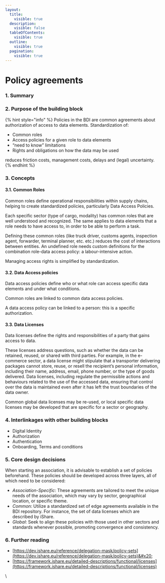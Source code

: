 ```yaml
---
layout:
  title:
    visible: true
  description:
    visible: false
  tableOfContents:
    visible: true
  outline:
    visible: true
  pagination:
    visible: true
---
```


# Policy agreements

### 1. Summary

### 2. Purpose of the building block



{% hint style="info" %}
Policies in the BDI are common agreements about authorization of access to data elements. Standardization of:&#x20;

* Common roles &#x20;
* Access policies for a given role to data elements&#x20;
* “need to know” limitations&#x20;
* &#x20;Rights and obligations on how the data may be used&#x20;

reduces friction costs, management costs, delays and (legal) uncertainty.&#x20;
{% endhint %}

### 3. Concepts

#### 3.1. Common Roles&#x20;

Common roles define operational responsibilities within supply chains, helping to create standardized policies, particularly Data Access Policies. &#x20;

Each specific sector (type of cargo, modality) has common roles that are well understood and recognized. The same applies to data elements that a role needs to have access to, in order to be able to perform a task.&#x20;

Defining these common roles (like truck driver, customs agents, inspection agent, forwarder, terminal planner, etc. etc.) reduces the cost of interactions between entities. An undefined role needs custom definitions for the combination role-data access policy: a labour-intensive action. &#x20;

Managing access rights is simplified by standardization.&#x20;

#### 3.2. Data Access policies&#x20;

Data access policies define who or what role can access specific data elements and under what conditions. &#x20;

Common roles are linked to common data access policies.&#x20;

A data access policy can be linked to a person: this is a specific authorization.&#x20;

#### 3.3. Data Licenses&#x20;

Data licenses define the rights and responsibilities of a party that gains access to data. &#x20;

These licenses address questions, such as whether the data can be retained, reused, or shared with third parties. For example, in the e-commerce sector, a data license might stipulate that a transporter delivering packages cannot store, reuse, or resell the recipient’s personal information, including their name, address, email, phone number, or the type of goods delivered. Data licenses, including regulate the permissible actions and behaviours related to the use of the accessed data, ensuring that control over the data is maintained even after it has left the trust boundaries of the data owner.&#x20;

Common global data licenses may be re-used, or local specific data licenses may be developed that are specific for a sector or geography.&#x20;

### 4. Interlinkages with other building blocks&#x20;

* Digital Identity&#x20;
* Authorization&#x20;
* Authentication&#x20;
* Onboarding, Terms and conditions&#x20;

### 5. Core design decisions&#x20;

When starting an association, it is advisable to establish a set of policies beforehand. These policies should be developed across three layers, all of which need to be considered:&#x20;

* _Association-Specific_: These agreements are tailored to meet the unique needs of the association, which may vary by sector, geographical location, or specific theme. &#x20;
* _Common_: Utilize a standardized set of edge agreements available in the BDI repository. For instance, the set of data licenses which are described by iShare. &#x20;
* _Global_: Seek to align these policies with those used in other sectors and standards whenever possible, promoting convergence and consistency.

### 6. Further reading&#x20;

* [https://dev.ishare.eu/reference/delegation-mask/policy-sets](https://dev.ishare.eu/reference/delegation-mask/policy-sets)&#x20;
* [https://framework.ishare.eu/detailed-descriptions/functional/licenses](https://framework.ishare.eu/detailed-descriptions/functional/licenses) &#x20;

\
